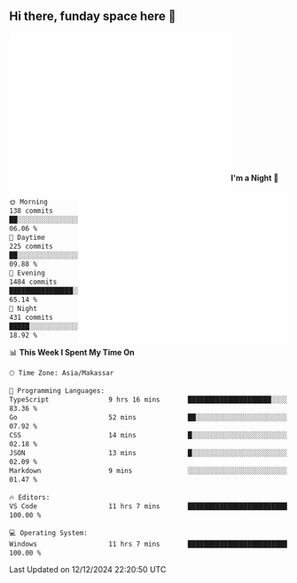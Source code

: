 ## Hi there, funday space here 🚀

<img align="left" width="400" alt="🌞" src="https://raw.githubusercontent.com/fhasnur/fhasnur/main/general.svg">
<img align="right" width="380" alt="🌞" src="https://raw.githubusercontent.com/fhasnur/fhasnur/main/statistics.svg">

<br><br><br><br><br><br><br><br><br><br><br><br><br><br>

<!--START_SECTION:waka-->
**I'm a Night 🦉** 

```text
🌞 Morning                138 commits         ██░░░░░░░░░░░░░░░░░░░░░░░   06.06 % 
🌆 Daytime                225 commits         ██░░░░░░░░░░░░░░░░░░░░░░░   09.88 % 
🌃 Evening                1484 commits        ████████████████░░░░░░░░░   65.14 % 
🌙 Night                  431 commits         █████░░░░░░░░░░░░░░░░░░░░   18.92 % 
```


📊 **This Week I Spent My Time On** 

```text
🕑︎ Time Zone: Asia/Makassar

💬 Programming Languages: 
TypeScript               9 hrs 16 mins       █████████████████████░░░░   83.36 % 
Go                       52 mins             ██░░░░░░░░░░░░░░░░░░░░░░░   07.92 % 
CSS                      14 mins             █░░░░░░░░░░░░░░░░░░░░░░░░   02.18 % 
JSON                     13 mins             █░░░░░░░░░░░░░░░░░░░░░░░░   02.09 % 
Markdown                 9 mins              ░░░░░░░░░░░░░░░░░░░░░░░░░   01.47 % 

🔥 Editors: 
VS Code                  11 hrs 7 mins       █████████████████████████   100.00 % 

💻 Operating System: 
Windows                  11 hrs 7 mins       █████████████████████████   100.00 % 
```


 Last Updated on 12/12/2024 22:20:50 UTC
<!--END_SECTION:waka-->
